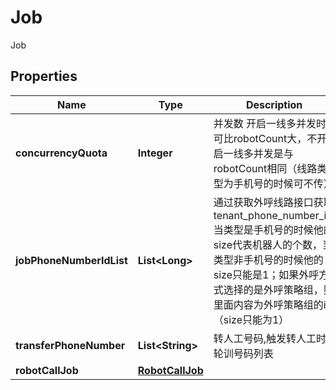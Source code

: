 

# Job

Job
## Properties

Name | Type | Description | Notes
------------ | ------------- | ------------- | -------------
**concurrencyQuota** | **Integer** | 并发数 开启一线多并发时可比robotCount大，不开启一线多并发是与robotCount相同（线路类型为手机号的时候可不传） |  [optional]
**jobPhoneNumberIdList** | **List&lt;Long&gt;** | 通过获取外呼线路接口获取 tenant_phone_number_id,当类型是手机号的时候他的size代表机器人的个数，当类型非手机号的时候他的size只能是1；如果外呼方式选择的是外呼策略组，则里面内容为外呼策略组的id（size只能为1） |  [optional]
**transferPhoneNumber** | **List&lt;String&gt;** | 转人工号码,触发转人工时轮训号码列表 |  [optional]
**robotCallJob** | [**RobotCallJob**](RobotCallJob.md) |  |  [optional]




